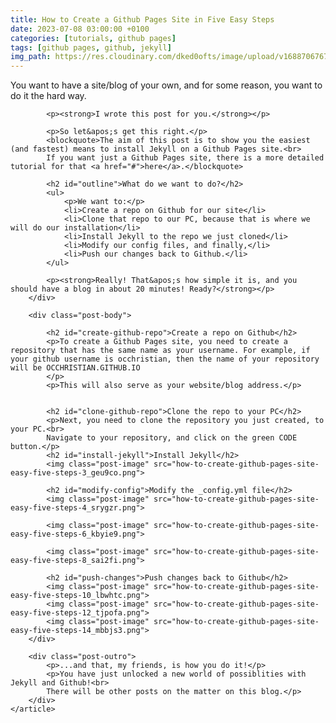 ```yaml
---
title: How to Create a Github Pages Site in Five Easy Steps
date: 2023-07-08 03:00:00 +0100
categories: [tutorials, github pages]
tags: [github pages, github, jekyll]
img_path: https://res.cloudinary.com/dked0ofts/image/upload/v1688706767/
---
```


<article>
		<div class="post-intro">
			<p>You want to have a site/blog of your own, and for some reason, you want to do it the hard way.</p>

			<p><strong>I wrote this post for you.</strong></p>

			<p>So let&apos;s get this right.</p>
			<blockquote>The aim of this post is to show you the easiest (and fastest) means to install Jekyll on a Github Pages site.<br>
			If you want just a Github Pages site, there is a more detailed tutorial for that <a href="#">here</a>.</blockquote>

			<h2 id="outline">What do we want to do?</h2>
			<ul>
				<p>We want to:</p>
				<li>Create a repo on Github for our site</li>
				<li>Clone that repo to our PC, because that is where we will do our installation</li>
				<li>Install Jekyll to the repo we just cloned</li>
				<li>Modify our config files, and finally,</li>
				<li>Push our changes back to Github.</li>
			</ul>

			<p><strong>Really! That&apos;s how simple it is, and you should have a blog in about 20 minutes! Ready?</strong></p>
		</div>

		<div class="post-body">

			<h2 id="create-github-repo">Create a repo on Github</h2>
			<p>To create a Github Pages site, you need to create a repository that has the same name as your username. For example, if your github username is occhristian, then the name of your repository will be OCCHRISTIAN.GITHUB.IO
			</p>
			<p>This will also serve as your website/blog address.</p>


			<h2 id="clone-github-repo">Clone the repo to your PC</h2>
			<p>Next, you need to clone the repository you just created, to your PC.<br>
			Navigate to your repository, and click on the green CODE button.</p>
			<h2 id="install-jekyll">Install Jekyll</h2>
			<img class="post-image" src="how-to-create-github-pages-site-easy-five-steps-3_geu9co.png">

			<h2 id="modify-config">Modify the _config.yml file</h2>
			<img class="post-image" src="how-to-create-github-pages-site-easy-five-steps-4_srygzr.png">

			<img class="post-image" src="how-to-create-github-pages-site-easy-five-steps-6_kbyie9.png">

			<img class="post-image" src="how-to-create-github-pages-site-easy-five-steps-8_sai2fi.png">

			<h2 id="push-changes">Push changes back to Github</h2>
			<img class="post-image" src="how-to-create-github-pages-site-easy-five-steps-10_lbwhtc.png">
			<img class="post-image" src="how-to-create-github-pages-site-easy-five-steps-12_tjpofa.png">
			<img class="post-image" src="how-to-create-github-pages-site-easy-five-steps-14_mbbjs3.png">
		</div>

		<div class="post-outro">
			<p>...and that, my friends, is how you do it!</p>
			<p>You have just unlocked a new world of possiblities with Jekyll and Github!<br>
			There will be other posts on the matter on this blog.</p>
		</div>
	</article>
